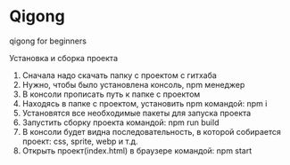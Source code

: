 # Qigong
qigong for beginners

Установка и сборка проекта
1. Сначала надо скачать папку с проектом с гитхаба
2. Нужно, чтобы было установлена консоль, npm менеджер
3. В консоли прописать путь к папке с проектом 
4. Находясь в папке с проектом, установить npm командой: npm i
5. Установятся все необходимые пакеты для запуска проекта
6. Запустить сборку проекта командой: npm run build
7. В консоли будет видна последовательность, в которой собирается проект: css, sprite, webp и т.д. 
8. Открыть проект(index.html) в браузере командой: npm start
